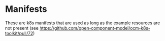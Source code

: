 # Manifests

These are k8s manifests that are used as long as the example resources are not present (see https://github.com/open-component-model/ocm-k8s-toolkit/pull/72)